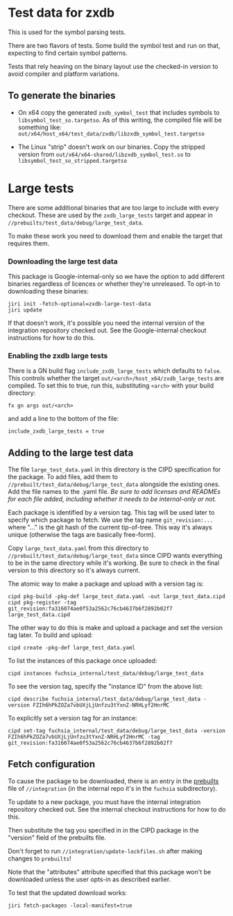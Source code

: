 # Test data for zxdb

This is used for the symbol parsing tests.

There are two flavors of tests. Some build the symbol test and run on that, expecting to find
certain symbol patterns.

Tests that rely heaving on the binary layout use the checked-in version to avoid compiler and
platform variations.

## To generate the binaries

  * On x64 copy the generated `zxdb_symbol_test` that includes symbols to
    `libsymbol_test_so.targetso`. As of this writing, the compiled file will be something
    like: `out/x64/host_x64/test_data/zxdb/libzxdb_symbol_test.targetso`

  * The Linux "strip" doesn't work on our binaries. Copy the stripped version from
    `out/x64/x64-shared/libzxdb_symbol_test.so` to `libsymbol_test_so_stripped.targetso`

# Large tests

There are some additional binaries that are too large to include with every checkout. These are
used by the `zxdb_large_tests` target and appear in `//prebuilts/test_data/debug/large_test_data`.

To make these work you need to download them and enable the target that requires them.

### Downloading the large test data

This package is Google-internal-only so we have the option to add different binaries regardless of
licences or whether they're unreleased. To opt-in to downloading these binaries:

```
jiri init -fetch-optional=zxdb-large-test-data
jiri update
```

If that doesn't work, it's possible you need the internal version of the integration repository
checked out. See the Google-internal checkout instructions for how to do this.

### Enabling the zxdb large tests

There is a GN build flag `include_zxdb_large_tests` which defaults to `false`. This controls whether
the target `out/<arch>/host_x64/zxdb_large_tests` are compiled. To set this to true, run this,
substituting `<arch>` with your build directory:

```
fx gn args out/<arch>
```

and add a line to the bottom of the file:

```
include_zxdb_large_tests = true
```

## Adding to the large test data

The file `large_test_data.yaml` in this directory is the CIPD specification for the package. To add
files, add them to `//prebuilt/test_data/debug/large_test_data` alongside the existing ones. Add
the file names to the .yaml file. _Be sure to add licenses and READMEs for each file added,
including whether it needs to be internal-only or not._

Each package is identified by a version tag. This tag will be used later to specify which package
to fetch. We use the tag name `git_revision:...` where "..." is the git hash of the current
tip-of-tree. This way it's always unique (otherwise the tags are basically free-form).

Copy `large_test_data.yaml` from this directory to `//prebuilt/test_data/debug/large_test_data`
since CIPD wants everything to be in the same directory while it's working. Be sure to check in the
final version to this directory so it's always current.

The atomic way to make a package and upload with a version tag is:

```
cipd pkg-build -pkg-def large_test_data.yaml -out large_test_data.cipd
cipd pkg-register -tag git_revision:fa316074ae0f53a2562c76cb4637b6f2892b02f7 large_test_data.cipd
```

The other way to do this is make and upload a package and set the version tag later. To build and
upload:

```
cipd create -pkg-def large_test_data.yaml
```

To list the instances of this package once uploaded:

```
cipd instances fuchsia_internal/test_data/debug/large_test_data
```

To see the version tag, specify the "instance ID" from the above list:

```
cipd describe fuchsia_internal/test_data/debug/large_test_data -version FZIh6hPkZOZa7vbUXjLjUnfzu3tYxnZ-NRHLyf2HnrMC
```

To explicitly set a version tag for an instance:

```
cipd set-tag fuchsia_internal/test_data/debug/large_test_data -version FZIh6hPkZOZa7vbUXjLjUnfzu3tYxnZ-NRHLyf2HnrMC -tag git_revision:fa316074ae0f53a2562c76cb4637b6f2892b02f7
```

## Fetch configuration

To cause the package to be downloaded, there is an entry in the
[prebuilts](https://fuchsia.googlesource.com/integration/+/refs/heads/master/prebuilts) file of
`//integration` (in the internal repo it's in the `fuchsia` subdirectory).

To update to a new package, you must have the internal integration repository checked out. See the
internal checkout instructions for how to do this.

Then substitute the tag you specified in in the CIPD package in the "version" field of the prebuilts
file.

Don't forget to run `//integration/update-lockfiles.sh` after making changes to `prebuilts`!

Note that the "attributes" attribute specified that this package won't be downloaded unless the user
opts-in as described earlier.

To test that the updated download works:

```
jiri fetch-packages -local-manifest=true
```
